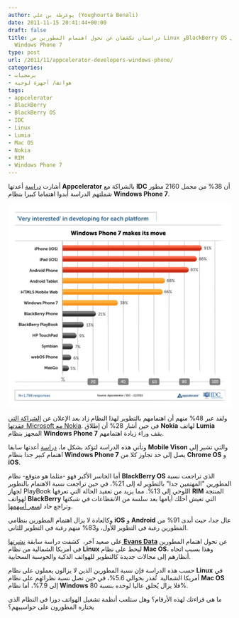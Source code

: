 ```yaml
---
author: يوغرطة بن علي (Youghourta Benali)
date: 2011-11-15 20:41:44+00:00
draft: false
title: دراستان تكشفان عن تحول اهتمام المطورين من Linux وBlackBerry OS إلى Mac OS و
  Windows Phone 7
type: post
url: /2011/11/appcelerator-developers-windows-phone/
categories:
- برمجيات
- هواتف/ أجهزة لوحية
tags:
- appcelerator
- BlackBerry
- BlackBerry OS
- IDC
- Linux
- Lumia
- Mac OS
- Nokia
- RIM
- Windows Phone 7
---
```


أشارت [دراسة](http://www.appcelerator.com/company/survey-results/mobile-developer-report-nov-2011/report/) أعدتها **Appcelerator** بالشراكة مع **IDC** أن 38% من مجمل 2160 مطور شملتهم الدراسة أبدوا اهتماما كبيرا بنظام **Windows Phone 7**.




[![](appcelerator-mobile-developer-report-nov-2011.png)
](appcelerator-mobile-developer-report-nov-2011.png)




ولقد عبر 48% منهم أن اهتمامهم بالتطوير لهذا النظام زاد بعد الإعلان عن [الشراكة التي عقدتها Microsoft مع Nokia](../2011/02/nokia-microsoft-windows-phone-7/). في حين أشار 28% أن إطلاق **Nokia** لهاتف **Lumia** المجهز بنظام **Windows Phone 7** يقف وراء زيادة اهتمامهم.




وتأتي هذه الدراسة لتؤكد بشكل ما، [دراسة](../2011/06/windows-phone-7-developers-interest/) أعدتها سابقا **Mobile Vison** والتي تشير إلى اهتمام كبير جدا بنظام **Windows Phone 7** يصل إلى حد تجاوز كلا من **Chrome OS** و **iOS**.




أما الخاسر الأكبر فهو -مثلما هو متوقع- نظام **BlackBerry OS** الذي تراجعت نسبة المطورين "المهتمين جدا" بالتطوير له إلى 21%، في حين تراجعت نسبة الاهتمام بالتطوير لجهاز PlayBook اللوحي إلى 13%. مما يزيد من تعقيد الحالة التي تعرفها **RIM** المنتجة لهواتف **BlackBerry** التي تعيش أحلك أيامها بعد سلسة من الانقطاعات في شبكتها وتراجع حاد ل[سعر أسهمها](../2011/11/rim-stock-falls-below-book-value/).




وكالعادة لا يزال اهتمام المطورين بنظامي **iOS** و **Android** عال جدا، حيث أبدى 91% من المطورين رغبة في التطوير للأول، و83% منهم رغبة في التطوير للثاني.




على صعيد آخر،  كشفت دراسة سابقة [نشرتها **Evans Data**](http://www.computerworld.com/s/article/9221678/Linux_loses_its_luster_as_a_darling_among_developers) عن تحول اهتمام المطورين في أمريكا الشمالية من نظام **Linux** ليحط على نظام **Mac OS**، وهذا بسبب اتجاه أنظارهم إلى مجالات جديدة كالتطوير للهواتف الذكية والحوسبة السحابية.




حسب هذه الدراسة فإن نسبة المطورين الذين لا يزالون يعملون على نظام **Linux** في أمريكا الشمالية  تُقدر بحوالي 5.6%، في حين تصل نسبة نظرائهم على نظام **Mac OS** إلى 7.9%، أما نظام **Windows** فلا يزال يُحلق عاليا لوحده بنسبة 80%.




ما هي قراءتك لهذه الأرقام؟ وهل ستلعب أنظمة تشغيل الهواتف دورا في النظام الذي يختاره المطورون على حواسيبهم؟

